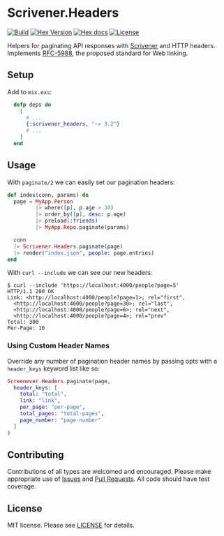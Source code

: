 # Scrivener.Headers

[![Build][github-img]][github] [![Hex Version][hex-img]][hex] [![Hex docs][hexdocs-img]][hexdocs] [![License][license-img]][license]

[github-img]: https://github.com/beam-community/scrivener_headers/actions/workflows/ci.yml/badge.svg
[github]: https://github.com/beam-community/scrivener_headers/actions/workflows/ci.yml
[hex-img]: https://img.shields.io/hexpm/v/scrivener_headers.svg
[hex]: https://hex.pm/packages/scrivener_headers
[license-img]: http://img.shields.io/badge/license-MIT-brightgreen.svg
[license]: http://opensource.org/licenses/MIT
[hexdocs-img]: http://img.shields.io/badge/hex-docs-green.svg?style=flat
[hexdocs]: https://hexdocs.pm/scrivener_headers/Scrivener.Headers.html


Helpers for paginating API responses with [Scrivener](https://github.com/drewolson/scrivener) and HTTP headers.  Implements [RFC-5988](https://tools.ietf.org/html/rfc5988), the proposed standard for Web linking.

## Setup

Add to `mix.exs`:

```elixir
  defp deps do
    [
      # ...
      {:scrivener_headers, "~> 3.2"}
      # ...
    ]
  end
```

## Usage

With `paginate/2` we can easily set our pagination headers:

```elixir
def index(conn, params) do
  page = MyApp.Person
         |> where([p], p.age > 30)
         |> order_by([p], desc: p.age)
         |> preload(:friends)
         |> MyApp.Repo.paginate(params)

  conn
  |> Scrivener.Headers.paginate(page)
  |> render("index.json", people: page.entries)
end
```

With `curl --include` we can see our new headers:

```shell
$ curl --include 'https://localhost:4000/people?page=5'
HTTP/1.1 200 OK
Link: <http://localhost:4000/people?page=1>; rel="first",
  <http://localhost:4000/people?page=30>; rel="last",
  <http://localhost:4000/people?page=6>; rel="next",
  <http://localhost:4000/people?page=4>; rel="prev"
Total: 300
Per-Page: 10
```

### Using Custom Header Names

Override any number of pagination header names by passing opts with a `header_keys` keyword list like so:

```elixir
Screenever.Headers.paginate(page,
  header_keys: [
    total: "total",
    link: "link",
    per_page: "per-page",
    total_pages: "total-pages",
    page_number: "page-number"
  ]
)
```

## Contributing

Contributions of all types are welcomed and encouraged.  Please
make appropriate use of [Issues][issues] and [Pull Requests][pulls].  All code
should have test coverage.

[issues]: https://github.com/beam-community/scrivener_headers/issues
[pulls]: https://github.com/beam-community/scrivener_headers/pulls


## License

MIT license. Please see [LICENSE][license] for details.

[LICENSE]: https://github.com/beam-community/scrivener_headers/blob/master/LICENSE
